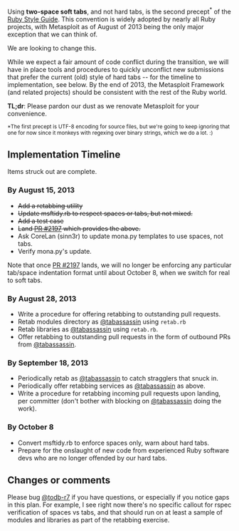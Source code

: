 Using **two-space soft tabs**, and not hard tabs, is the second precept<sup>*</sup> of the [Ruby Style Guide](https://github.com/bbatsov/ruby-style-guide#source-code-layout). This convention is widely adopted by nearly all Ruby projects, with Metasploit as of August of 2013 being the only major exception that we can think of.

We are looking to change this.

While we expect a fair amount of code conflict during the transition, we will have in place tools and procedures to quickly unconflict new submissions that prefer the current (old) style of hard tabs -- for the timeline to implementation, see below. By the end of 2013, the Metasploit Framework (and related projects) should be consistent with the rest of the Ruby world.

**TL;dr**: Please pardon our dust as we renovate Metasploit for your convenience.

 <sup>*The first precept is UTF-8 encoding for source files, but we're going to keep ignoring that one for now since it monkeys with regexing over binary strings, which we do a lot. :)</sup>

## Implementation Timeline

Items struck out are complete.

### By August 15, 2013
 - ~~Add a retabbing utility~~
 - ~~Update msftidy.rb to respect spaces or tabs, but not mixed.~~
 - ~~Add a test case~~
 - ~~Land [PR #2197](https://github.com/rapid7/metasploit-framework/pull/2197) which provides the above.~~
 - Ask CoreLan (sinn3r) to update mona.py templates to use spaces, not tabs.
 - Verify mona.py's update.

Note that once [PR #2197](https://github.com/rapid7/metasploit-framework/pull/2197) lands, we will no longer be enforcing any particular tab/space indentation format until about October 8, when we switch for real to soft tabs.

### By August 28, 2013
 - Write a procedure for offering retabbing to outstanding pull requests.
 - Retab modules directory as [@tabassassin](https://github.com/tabassassin) using `retab.rb`
 - Retab libraries as [@tabassassin](https://github.com/tabassassin) using `retab.rb`.
 - Offer retabbing to outstanding pull requests in the form of outbound PRs from [@tabassassin](https://github.com/tabassassin).

### By September 18, 2013
 - Periodically retab as [@tabassassin](https://github.com/tabassassin) to catch stragglers that snuck in.
 - Periodically offer retabbing services as [@tabassassin](https://github.com/tabassassin) as above.
 - Write a procedure for retabbing incoming pull requests upon landing, per committer (don't bother with blocking on [@tabassassin](https://github.com/tabassassin) doing the work).

### By October 8
 - Convert msftidy.rb to enforce spaces only, warn about hard tabs.
 - Prepare for the onslaught of new code from experienced Ruby software devs who are no longer offended by our hard tabs.

## Changes or comments

Please bug [@todb-r7](https://github.com/todb-r7) if you have questions, or especially if you notice gaps in this plan. For example, I see right now there's no specific callout for rspec verification of spaces vs tabs, and that should run on at least a sample of modules and libraries as part of the retabbing exercise.